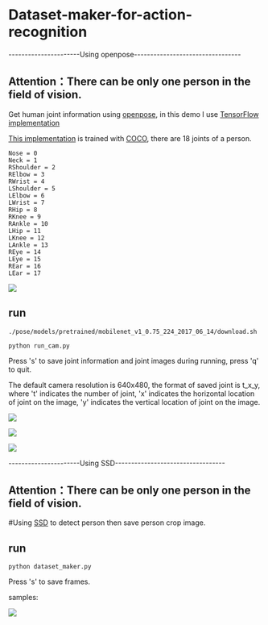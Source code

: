 # Dataset-maker-for-action-recognition

----------------------Using openpose---------------------------------

## Attention：There can be only one person in the field of vision.

Get human joint information using [openpose](https://github.com/CMU-Perceptual-Computing-Lab/openpose), in this demo I use [TensorFlow implementation](https://github.com/ildoonet/tf-pose-estimation)

[This implementation](https://github.com/ildoonet/tf-pose-estimation) is trained with [COCO](http://mscoco.org/), there are 18 joints of a person.

    Nose = 0
    Neck = 1
    RShoulder = 2
    RElbow = 3
    RWrist = 4
    LShoulder = 5
    LElbow = 6
    LWrist = 7
    RHip = 8
    RKnee = 9
    RAnkle = 10
    LHip = 11
    LKnee = 12
    LAnkle = 13
    REye = 14
    LEye = 15
    REar = 16
    LEar = 17

![](https://github.com/TianzhongSong/Dataset-maker-for-action-recognition/blob/master/imgs/sksk.jpg)

## run

    ./pose/models/pretrained/mobilenet_v1_0.75_224_2017_06_14/download.sh
    
    python run_cam.py

Press 's' to save joint information and joint images during running, press 'q' to quit.

The default camera resolution is 640x480, the format of saved joint is t_x_y, where 't' indicates the number of joint, 'x' indicates the horizontal location of joint on the image, 'y' indicates the vertical location of joint on the image.

![](https://github.com/TianzhongSong/Dataset-maker-for-action-recognition/blob/master/imgs/joints.png)

![](https://github.com/TianzhongSong/Dataset-maker-for-action-recognition/blob/master/imgs/1000.jpg)

![](https://github.com/TianzhongSong/Dataset-maker-for-action-recognition/blob/master/imgs/imgs.png)


----------------------Using SSD----------------------------------
## Attention：There can be only one person in the field of vision.

#Using [SSD](https://github.com/rykov8/ssd_keras) to detect person then save person crop image.

## run 
    python dataset_maker.py

Press 's' to save frames.

samples:

![](https://github.com/TianzhongSong/Dataset-maker-for-action-recognition/blob/master/imgs/walk.jpg)

